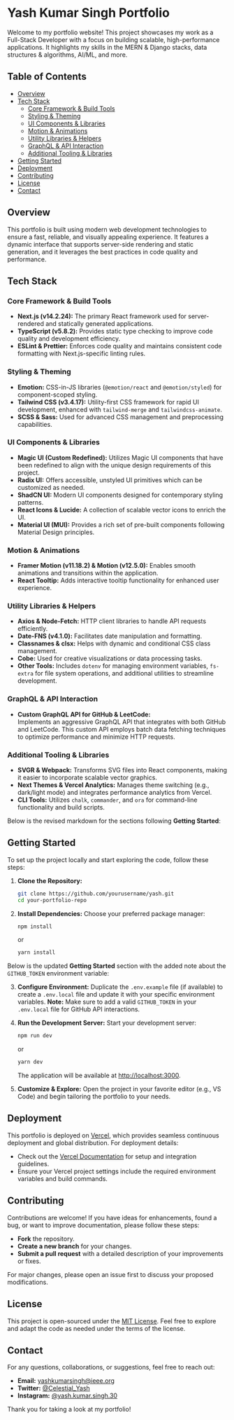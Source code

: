 # Yash Kumar Singh Portfolio

Welcome to my portfolio website! This project showcases my work as a Full-Stack Developer with a focus on building scalable, high-performance applications. It highlights my skills in the MERN & Django stacks, data structures & algorithms, AI/ML, and more.

## Table of Contents

- [Overview](#overview)
- [Tech Stack](#tech-stack)
  - [Core Framework & Build Tools](#core-framework--build-tools)
  - [Styling & Theming](#styling--theming)
  - [UI Components & Libraries](#ui-components--libraries)
  - [Motion & Animations](#motion--animations)
  - [Utility Libraries & Helpers](#utility-libraries--helpers)
  - [GraphQL & API Interaction](#graphql--api-interaction)
  - [Additional Tooling & Libraries](#additional-tooling--libraries)
- [Getting Started](#getting-started)
- [Deployment](#deployment)
- [Contributing](#contributing)
- [License](#license)
- [Contact](#contact)

## Overview

This portfolio is built using modern web development technologies to ensure a fast, reliable, and visually appealing experience. It features a dynamic interface that supports server-side rendering and static generation, and it leverages the best practices in code quality and performance.

## Tech Stack

### Core Framework & Build Tools

- **Next.js (v14.2.24):** The primary React framework used for server-rendered and statically generated applications.
- **TypeScript (v5.8.2):** Provides static type checking to improve code quality and development efficiency.
- **ESLint & Prettier:** Enforces code quality and maintains consistent code formatting with Next.js-specific linting rules.

### Styling & Theming

- **Emotion:** CSS-in-JS libraries (`@emotion/react` and `@emotion/styled`) for component-scoped styling.
- **Tailwind CSS (v3.4.17):** Utility-first CSS framework for rapid UI development, enhanced with `tailwind-merge` and `tailwindcss-animate`.
- **SCSS & Sass:** Used for advanced CSS management and preprocessing capabilities.

### UI Components & Libraries

- **Magic UI (Custom Redefined):** Utilizes Magic UI components that have been redefined to align with the unique design requirements of this project.
- **Radix UI:** Offers accessible, unstyled UI primitives which can be customized as needed.
- **ShadCN UI:** Modern UI components designed for contemporary styling patterns.
- **React Icons & Lucide:** A collection of scalable vector icons to enrich the UI.
- **Material UI (MUI):** Provides a rich set of pre-built components following Material Design principles.


### Motion & Animations

- **Framer Motion (v11.18.2) & Motion (v12.5.0):** Enables smooth animations and transitions within the application.
- **React Tooltip:** Adds interactive tooltip functionality for enhanced user experience.

### Utility Libraries & Helpers

- **Axios & Node-Fetch:** HTTP client libraries to handle API requests efficiently.
- **Date-FNS (v4.1.0):** Facilitates date manipulation and formatting.
- **Classnames & clsx:** Helps with dynamic and conditional CSS class management.
- **Cobe:** Used for creative visualizations or data processing tasks.
- **Other Tools:** Includes `dotenv` for managing environment variables, `fs-extra` for file system operations, and additional utilities to streamline development.

### GraphQL & API Interaction

- **Custom GraphQL API for GitHub & LeetCode:**  
  Implements an aggressive GraphQL API that integrates with both GitHub and LeetCode. This custom API employs batch data fetching techniques to optimize performance and minimize HTTP requests.


### Additional Tooling & Libraries

- **SVGR & Webpack:** Transforms SVG files into React components, making it easier to incorporate scalable vector graphics.
- **Next Themes & Vercel Analytics:** Manages theme switching (e.g., dark/light mode) and integrates performance analytics from Vercel.
- **CLI Tools:** Utilizes `chalk`, `commander`, and `ora` for command-line functionality and build scripts.

Below is the revised markdown for the sections following **Getting Started**:


## Getting Started

To set up the project locally and start exploring the code, follow these steps:

1. **Clone the Repository:**
   ```bash
   git clone https://github.com/yourusername/yash.git
   cd your-portfolio-repo
   ```

2. **Install Dependencies:**
   Choose your preferred package manager:
   ```bash
   npm install
   ```
   or
   ```bash
   yarn install
   ```

Below is the updated **Getting Started** section with the added note about the `GITHUB_TOKEN` environment variable:


3. **Configure Environment:**
   Duplicate the `.env.example` file (if available) to create a `.env.local` file and update it with your specific environment variables. **Note:** Make sure to add a valid `GITHUB_TOKEN` in your `.env.local` file for GitHub API interactions.


4. **Run the Development Server:**
   Start your development server:
   ```bash
   npm run dev
   ```
   or
   ```bash
   yarn dev
   ```
   The application will be available at [http://localhost:3000](http://localhost:3000).

5. **Customize & Explore:**
   Open the project in your favorite editor (e.g., VS Code) and begin tailoring the portfolio to your needs.

## Deployment

This portfolio is deployed on [Vercel](https://vercel.com/), which provides seamless continuous deployment and global distribution. For deployment details:

- Check out the [Vercel Documentation](https://vercel.com/docs) for setup and integration guidelines.
- Ensure your Vercel project settings include the required environment variables and build commands.

## Contributing

Contributions are welcome! If you have ideas for enhancements, found a bug, or want to improve documentation, please follow these steps:

- **Fork** the repository.
- **Create a new branch** for your changes.
- **Submit a pull request** with a detailed description of your improvements or fixes.

For major changes, please open an issue first to discuss your proposed modifications.

## License

This project is open-sourced under the [MIT License](LICENSE). Feel free to explore and adapt the code as needed under the terms of the license.

## Contact

For any questions, collaborations, or suggestions, feel free to reach out:

- **Email:** [yashkumarsingh@ieee.org](mailto:yashkumarsingh@ieee.org)
- **Twitter:** [@Celestial_Yash](https://x.com/Celestial_Yash) 
- **Instagram:** [@yash.kumar.singh.30](https://www.instagram.com/yash.kumar.singh.30/) 

Thank you for taking a look at my portfolio!
